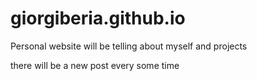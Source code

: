 # giorgiberia.github.io
Personal website will be telling about myself and projects

there will be a new post every some time
